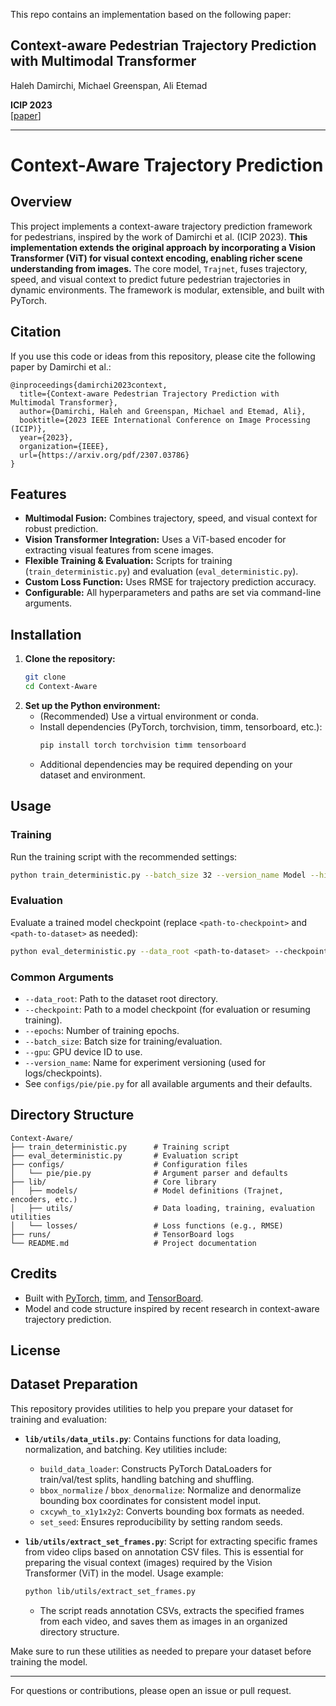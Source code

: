 This repo contains an implementation based on the following paper:

## Context-aware Pedestrian Trajectory Prediction with Multimodal Transformer

Haleh Damirchi, Michael Greenspan, Ali Etemad

**ICIP 2023**  
[[paper](https://arxiv.org/pdf/2307.03786)]

---

# Context-Aware Trajectory Prediction

## Overview
This project implements a context-aware trajectory prediction framework for pedestrians, inspired by the work of Damirchi et al. (ICIP 2023). **This implementation extends the original approach by incorporating a Vision Transformer (ViT) for visual context encoding, enabling richer scene understanding from images.** The core model, `Trajnet`, fuses trajectory, speed, and visual context to predict future pedestrian trajectories in dynamic environments. The framework is modular, extensible, and built with PyTorch.

## Citation
If you use this code or ideas from this repository, please cite the following paper by Damirchi et al.:

```
@inproceedings{damirchi2023context,
  title={Context-aware Pedestrian Trajectory Prediction with Multimodal Transformer},
  author={Damirchi, Haleh and Greenspan, Michael and Etemad, Ali},
  booktitle={2023 IEEE International Conference on Image Processing (ICIP)},
  year={2023},
  organization={IEEE},
  url={https://arxiv.org/pdf/2307.03786}
}
```

## Features
- **Multimodal Fusion:** Combines trajectory, speed, and visual context for robust prediction.
- **Vision Transformer Integration:** Uses a ViT-based encoder for extracting visual features from scene images.
- **Flexible Training & Evaluation:** Scripts for training (`train_deterministic.py`) and evaluation (`eval_deterministic.py`).
- **Custom Loss Function:** Uses RMSE for trajectory prediction accuracy.
- **Configurable:** All hyperparameters and paths are set via command-line arguments.

## Installation
1. **Clone the repository:**
   ```bash
   git clone 
   cd Context-Aware
   ```
2. **Set up the Python environment:**
   - (Recommended) Use a virtual environment or conda.
   - Install dependencies (PyTorch, torchvision, timm, tensorboard, etc.):
     ```bash
     pip install torch torchvision timm tensorboard
     ```
   - Additional dependencies may be required depending on your dataset and environment.

## Usage
### Training
Run the training script with the recommended settings:
```bash
python train_deterministic.py --batch_size 32 --version_name Model --hidden_size_traj 256 --hidden_size_sp 128 --d_model_traj 256 --d_model_sp 128 --d_inner 1024 --d_k 32 --d_v 32 --n_head 16 --epochs 10 --patience 10
```

### Evaluation
Evaluate a trained model checkpoint (replace `<path-to-checkpoint>` and `<path-to-dataset>` as needed):
```bash
python eval_deterministic.py --data_root <path-to-dataset> --checkpoint <path-to-checkpoint> --batch_size 32 --hidden_size_traj 256 --hidden_size_sp 128 --d_model_traj 256 --d_model_sp 128 --d_inner 1024 --d_k 32 --d_v 32 --n_head 16
```

### Common Arguments
- `--data_root`: Path to the dataset root directory.
- `--checkpoint`: Path to a model checkpoint (for evaluation or resuming training).
- `--epochs`: Number of training epochs.
- `--batch_size`: Batch size for training/evaluation.
- `--gpu`: GPU device ID to use.
- `--version_name`: Name for experiment versioning (used for logs/checkpoints).
- See `configs/pie/pie.py` for all available arguments and their defaults.

## Directory Structure
```
Context-Aware/
├── train_deterministic.py      # Training script
├── eval_deterministic.py       # Evaluation script
├── configs/                    # Configuration files
│   └── pie/pie.py              # Argument parser and defaults
├── lib/                        # Core library
│   ├── models/                 # Model definitions (Trajnet, encoders, etc.)
│   ├── utils/                  # Data loading, training, evaluation utilities
│   └── losses/                 # Loss functions (e.g., RMSE)
├── runs/                       # TensorBoard logs
└── README.md                   # Project documentation
```


## Credits
- Built with [PyTorch](https://pytorch.org/), [timm](https://github.com/huggingface/pytorch-image-models), and [TensorBoard](https://www.tensorflow.org/tensorboard).
- Model and code structure inspired by recent research in context-aware trajectory prediction.

## License

## Dataset Preparation

This repository provides utilities to help you prepare your dataset for training and evaluation:

- **`lib/utils/data_utils.py`**: Contains functions for data loading, normalization, and batching. Key utilities include:
  - `build_data_loader`: Constructs PyTorch DataLoaders for train/val/test splits, handling batching and shuffling.
  - `bbox_normalize` / `bbox_denormalize`: Normalize and denormalize bounding box coordinates for consistent model input.
  - `cxcywh_to_x1y1x2y2`: Converts bounding box formats as needed.
  - `set_seed`: Ensures reproducibility by setting random seeds.

- **`lib/utils/extract_set_frames.py`**: Script for extracting specific frames from video clips based on annotation CSV files. This is essential for preparing the visual context (images) required by the Vision Transformer (ViT) in the model. Usage example:
  ```bash
  python lib/utils/extract_set_frames.py
  ```
  - The script reads annotation CSVs, extracts the specified frames from each video, and saves them as images in an organized directory structure.

Make sure to run these utilities as needed to prepare your dataset before training the model.

---
For questions or contributions, please open an issue or pull request.
